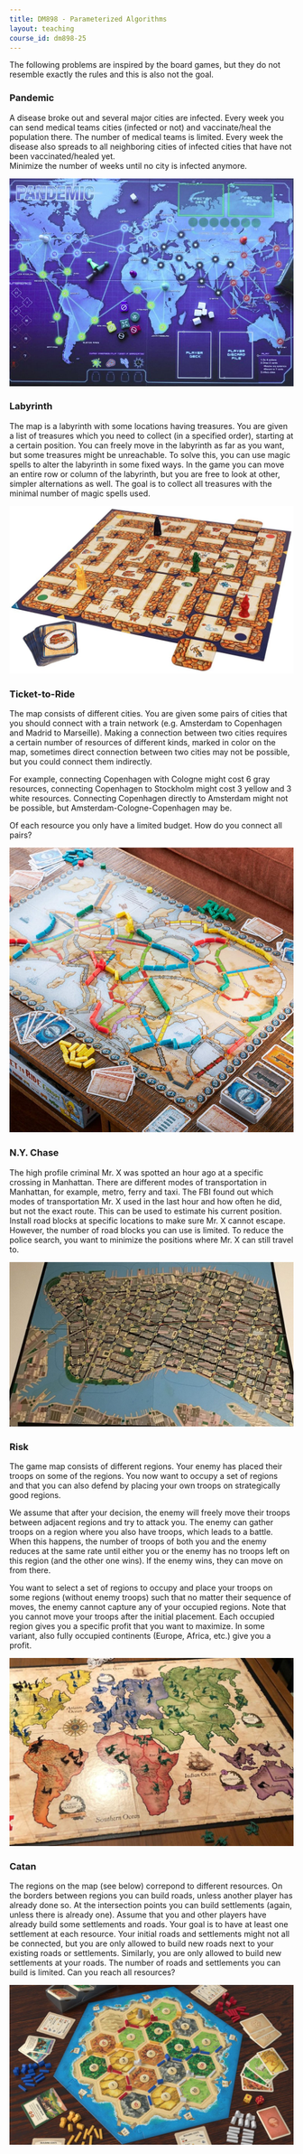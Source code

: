 ```yaml
---
title: DM898 - Parameterized Algorithms
layout: teaching
course_id: dm898-25
---
```


The following problems are inspired by the board games, but they do not resemble exactly the rules and
this is also not the goal.

### Pandemic

A disease broke out and several major cities are infected.
Every week you can send medical teams cities (infected or not) and vaccinate/heal the population there.
The number of medical teams is limited.
Every week the disease also spreads to all neighboring cities of infected cities that have not been vaccinated/healed yet.  
Minimize the number of weeks until no city is infected anymore.

![Pandemic](pandemic.jpeg)

### Labyrinth

The map is a labyrinth with some locations having treasures. You are given a list of treasures
which you need to collect (in a specified order), starting at a certain position.
You can freely move in the labyrinth as far as you want, but some treasures might be unreachable.
To solve this, you can use magic spells to alter the labyrinth in some fixed ways. In the game
you can move an entire row or column of the labyrinth, but you are free to look at other, simpler alternations as well.
The goal is to collect all treasures with the minimal number of magic spells used.

![Labyrinth](labyrinth.jpg)

### Ticket-to-Ride

The map consists of different cities. You are given some pairs of cities that you should 
connect with a train network (e.g. Amsterdam to Copenhagen and Madrid to Marseille). Making a connection between two cities requires a certain number of resources of different kinds, marked in color on the map, sometimes direct connection between two cities may not be possible, but you could connect them indirectly. 

For example, connecting Copenhagen with Cologne might cost 6 gray resources, connecting Copenhagen to Stockholm might cost 3 yellow and 3 white resources. Connecting Copenhagen directly to Amsterdam might not be possible, but Amsterdam-Cologne-Copenhagen may be.

Of each resource you only have a limited budget. How do you connect all pairs?

![Ticket-to-Ride](ticket-to-ride.jpg)

### N.Y. Chase

The high profile criminal Mr. X was spotted an hour ago at a specific crossing in Manhattan.
There are different modes of transportation in Manhattan, for example, metro, ferry and taxi.
The FBI found out which modes of transportation Mr. X used in the last hour and how often he did,
but not the exact route. This can be used to
estimate his current position. Install road blocks at specific locations to make sure
Mr. X cannot escape. However, the number of road blocks you can use is limited.
To reduce the police search, you want to minimize the positions where Mr. X can still travel to.

![NY Chase](nychase.jpg)

### Risk

The game map consists of different regions. Your enemy has placed their troops on some of the regions. 
You now want to occupy a set of regions and that you can also defend by placing your own troops on
strategically good regions. 

We assume that after your decision, the enemy will freely move their troops between adjacent regions and
try to attack you.
The enemy can gather troops on a region where you also have troops, which leads to a battle. When this happens, the number of troops of both you and the enemy reduces at the same rate until either you or the enemy has no troops left on this region (and the other one wins). If the enemy wins, they can move on from there.
 
You want to select a set of regions to occupy and place your troops on some regions (without enemy troops) such that no matter their sequence of moves, the enemy cannot capture any of your occupied regions.
Note that you cannot move your troops after the initial placement.
Each occupied region gives you a specific profit that you want to maximize.
In some variant, also fully occupied continents (Europe, Africa, etc.) give you a profit.

![Risk](risk.jpg)

### Catan
The regions on the map (see below) correpond to different resources. On the borders between regions
you can build roads, unless another player has already done so. At the intersection points you can build settlements (again, unless there is already one).
Assume that you and other players have already build some settlements and roads. Your goal
is to have at least one settlement at each resource.
Your initial roads and settlements might not all be connected,
but you are only allowed to build new roads next to
your existing roads or settlements. Similarly, you are only allowed to
build new settlements at your roads. The number of roads and settlements you can build
is limited. Can you reach all resources?

![Catan](catan.jpg)
